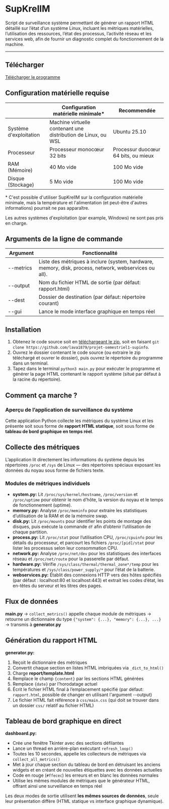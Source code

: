 # SupKrellM
Script de surveillance système permettant de générer un rapport HTML détaillé sur l’état d’un système Linux, incluant les métriques matérielles, l’utilisation des ressources, l’état des processus, l’activité réseau et les services web, afin de fournir un diagnostic complet du fonctionnement de la machine.

----

## Télécharger 

[Télécharger le programme](https://github.com/lava1879/projet-semestriel1-supinfo/releases/download/v0.1.0-alpha/SupKrellM-v0.1.0-alpha.zip)

## Configuration matérielle requise
 | Configuration matérielle minimale*|Recommendée
----|----|----
Système d'exploitation|Machine virtuelle contenant une distribution de Linux, ou WSL|Ubuntu 25.10
Processeur|Processeur monocœur 32 bits|Processur duocœur 64 bits, ou mieux
RAM (Mémoire)|40 Mo vide|100 Mo vide
Disque (Stockage)|5 Mo vide|100 Mo vide

\* C'est possible d'utiliser SupKrellM sur la configuration matérielle minimale, mais la température et l'alimentation (et peut-être d'autres informations) pourrait ne pas apparaître.

Les autres systèmes d'exploitation (par example, Windows) ne sont pas pris en charge.

## Arguments de la ligne de commande
 Argument|Fonctionnalité
----|----
--metrics|Liste des métriques à inclure (system, hardware, memory, disk, process, network, webservices ou all).
--output|Nom du fichier HTML de sortie (par défaut: rapport.html)
--dest|Dossier de destination (par défaut: répertoire courant)
--gui|Lance le mode interface graphique en temps réel

## Installation

1. Obtenez le code source soit en [téléchargeant le zip](https://github.com/rcmaehl/WhyNotWin11/archive/main.zip), soit en faisant `git clone https://github.com/lava1879/projet-semestriel1-supinfo`.
1. Ouvrez le dossier contenant le code source (ou extraire le zip téléchargé et ouvrer le dossier), puis ouvrez le répertoire du programme dans un terminal.
1. Tapez dans le terminal `python3 main.py` pour exécuter le programme et générer la page HTML contenant le rapport système (situé par défaut à la racine du répertoire).

##  Comment ça marche ? 

### Aperçu de l’application de surveillance du système

Cette application Python collecte les métriques du système Linux et les présente soit sous forme de **rapport HTML statique**, soit sous forme de **tableau de bord graphique en temps réel**.

## Collecte des métriques

L’application lit directement les informations du système depuis les répertoires `/proc` et `/sys` de Linux — des répertoires spéciaux exposant les données du noyau sous forme de fichiers texte.

### Modules de métriques individuels

* **system.py:** Lit `/proc/sys/kernel/hostname`, `/proc/version` et `/proc/uptime` pour obtenir le nom d’hôte, la version du noyau et le temps de fonctionnement (uptime).
* **memory.py:** Analyse `/proc/meminfo` pour extraire les statistiques d’utilisation de la RAM et de la mémoire swap.
* **disk.py:** Lit `/proc/mounts` pour identifier les points de montage des disques, puis exécute la commande `df` afin d’obtenir l’utilisation de chaque partition.
* **process.py:** Lit `/proc/stat` pour l’utilisation CPU, `/proc/cpuinfo` pour les détails du processeur, et parcourt les fichiers `/proc/[pid]/stat` pour lister les processus selon leur consommation CPU.
* **network.py:** Analyse `/proc/net/dev` pour les statistiques des interfaces réseau et `/proc/net/route` pour la passerelle par défaut.
* **hardware.py:** Vérifie `/sys/class/thermal/thermal_zone*/temp` pour les températures et `/sys/class/power_supply/*` pour l’état de la batterie.
* **webservices.py:** Établit des connexions HTTP vers des hôtes spécifiés (par défaut : localhost:80 et localhost:443) et extrait les codes d’état, les en-têtes du serveur et les titres des pages.

## Flux de données

**main.py** → `collect_metrics()` appelle chaque module de métriques → retourne un dictionnaire du type `{"system": {...}, "memory": {...}, ...}` → transmis à **generator.py**

## Génération du rapport HTML

**generator.py:**

1. Reçoit le dictionnaire des métriques
2. Convertit chaque section en listes HTML imbriquées via `_dict_to_html()`
3. Charge **report/template.html**
4. Remplace le champ `{content}` par les sections HTML générées
5. Remplace `{date}` par l’horodatage actuel
6. Écrit le fichier HTML final à l’emplacement spécifié (par défaut: `rapport.html`, possible de changer en utilisant l'argument --output)
7. Le fichier HTML fait référence à `css/main.css` (qui doit se trouver dans un dossier `css/` relatif au fichier HTML)

## Tableau de bord graphique en direct

**dashboard.py:**

* Crée une fenêtre Tkinter avec des sections défilantes
* Lance un thread en arrière-plan exécutant `refresh_loop()`
* Toutes les 10 secondes, appelle les collecteurs de métriques via `collect_all_metrics()`
* Met à jour chaque section du tableau de bord en détruisant les anciens widgets et en créant de nouvelles étiquettes avec les données actuelles
* Code en rouge (`#ffecec`) les erreurs et en blanc les données normales
* Utilise les mêmes modules de métriques que le générateur HTML, offrant ainsi une surveillance en temps réel

Les deux modes de sortie utilisent **les mêmes sources de données**, seule leur présentation diffère (HTML statique vs interface graphique dynamique).
